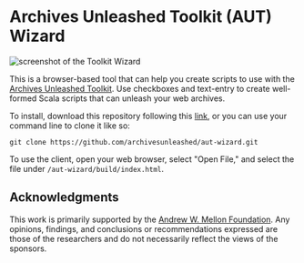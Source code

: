 # Archives Unleashed Toolkit (AUT) Wizard

![screenshot of the Toolkit Wizard](https://user-images.githubusercontent.com/3834704/33250450-94d0cef2-d2fe-11e7-8918-108290798b0e.png)

This is a browser-based tool that can help you create scripts to use with the [Archives Unleashed Toolkit](http://archivesunleashed.org/aut/). Use checkboxes and text-entry to create well-formed Scala scripts that can unleash your web archives.

To install, download this repository following this [link](https://github.com/archivesunleashed/aut-wizard/archive/master.zip), or you can use your command line to clone it like so:

```
git clone https://github.com/archivesunleashed/aut-wizard.git
```

To use the client, open your web browser, select "Open File," and select the file under `/aut-wizard/build/index.html`.

## Acknowledgments

This work is primarily supported by the [Andrew W. Mellon Foundation](https://uwaterloo.ca/arts/news/multidisciplinary-project-will-help-historians-unlock). Any opinions, findings, and conclusions or recommendations expressed are those of the researchers and do not necessarily reflect the views of the sponsors.